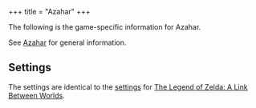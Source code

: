 +++
title = "Azahar"
+++

The following is the game-specific information for Azahar.

See [Azahar](@/notes/Azahar.md) for general information.

## Settings

The settings are identical to the [settings](@/notes/The_Legend_of_Zelda_A_Link_Between_Worlds/Azahar.md) for [The Legend of Zelda: A Link Between Worlds](@/notes/The_Legend_of_Zelda_A_Link_Between_Worlds/_index.md).
